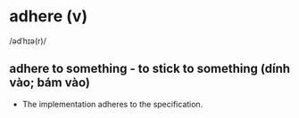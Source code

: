 # adhere (v)

/ədˈhɪə(r)/

## adhere to something - to stick to something (dính vào; bám vào)

- The implementation adheres to the specification.